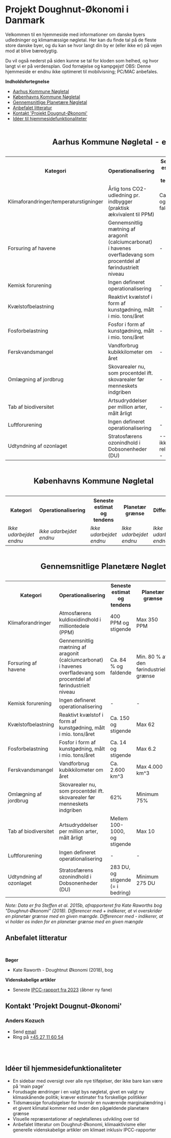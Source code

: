 <html>
    <head>
        <title>Projekt Doughnut</title>
    </head>
    <body>
        <h1>
            Projekt Doughnut-Økonomi i Danmark
        </h1>
        <p>
            Velkommen til en hjemmeside med informationer om danske byers udledninger og klimamæssige nøgletal. Her kan du finde tal på de fleste store danske byer, og du kan se hvor langt din by er (eller ikke er) på vejen mod at blive bæredygtig.
        </p>
        <p>
            Du vil også nederst på siden kunne se tal for kloden som helhed, og hvor langt vi er på verdensplan. God fornøjelse og kampgejst! OBS: Denne hjemmeside er endnu ikke optimeret til mobilvisning; PC/MAC anbefales.
        </p>
        <p>
            <strong>Indholdsfortegnelse</strong>
        </p>
        <ul>
            <li><a href="#Aarhus">Aarhus Kommune Nøgletal</a></li>
            <li><a href="#København">Københavns Kommune Nøgletal</a></li>
            <li><a href="#PlanetæreTal">Gennemsnitlige Planetære Nøgletal </a> </li>
            <li><a href="#AnbefaletLitteratur">Anbefalet litteratur</a></li>
            <li><a href="#Kontakt">Kontakt 'Projekt Dougnut-Økonomi'</a></li>
            <li><a href="#Idéer">Idéer til hjemmesidefunktionaliteter</a></li>
        </ul>
        <table>
            <caption> <h2 id="Aarhus"> Aarhus Kommune Nøgletal - en status </h2></caption>
            <tr>
                <th>Kategori</th>
                <th>Operationalisering</th>
                <th>Seneste estimat og tendens</th>
                <th>Planetær grænse</th>
                <th>Difference</th>
            </tr>
            <tr>
                <td>Klimaforandringer/temperaturstigninger</td>
                <td>Årlig tons CO2-udledning pr. indbygger (praktisk ækvivalent til PPM) </td>
                <td>Ca. 3.64 og faldende</td>
                <td>1.5</td>
                <td>+2.14</td>
            </tr>
            <tr>
                <td>Forsuring af havene</td>
                <td>Gennemsnitlig mætning af aragonit (calciumcarbonat) i havenes overfladevang som procentdel af førindustrielt niveau </td>
                <td>-</td>
                <td>-</td>
                <td>-</td>
            </tr>
            <tr>
                <td>Kemisk forurening</td>
                <td>Ingen defineret operationalisering</td>
                <td>-</td>
                <td>-</td>
                <td>-</td>
            </tr>
            <tr>
                <td>Kvælstofbelastning</td>
                <td>Reaktivt kvælstof i form af kunstgødning, målt i mio. tons/året</td>
                <td>-</td>
                <td>-</td>
                <td>-</td>
            </tr>
            <tr>
                <td>Fosforbelastning</td>
                <td>Fosfor i form af kunstgødning, målt i mio. tons/året</td>
                <td>-</td>
                <td>-</td>
                <td>-</td>
            </tr>
            <tr>
                <td>Ferskvandsmangel</td>
                <td>Vandforbrug kubikkilometer om året</td>
                <td>-</td>
                <td>-</td>
                <td>-</td>
            </tr>
            <tr>
                <td>Omlægning af jordbrug</td>
                <td>Skovarealer nu, som procentdel ift. skovarealer før menneskets indgriben</td>
                <td>-</td>
                <td>-</td>
                <td>-</td>
            </tr>
            <tr>
                <td>Tab af biodiversitet</td>
                <td>Artsudryddelser per million arter, målt årligt</td>
                <td>-</td>
                <td>-</td>
                <td>-</td>
            </tr>
            <tr>
                <td>Luftforurening</td>
                <td>Ingen defineret operationalisering</td>
                <td>-</td>
                <td>-</td>
                <td>-</td>
            </tr>
            <tr>
                <td>Udtyndning af ozonlaget</td>
                <td>Stratosfærens ozonindhold i Dobsonenheder (DU)</td>
                <td>--Nok ikke relevant--</td>
                <td>--Nok ikke relevant--</td>
                <td>--Nok ikke relevant--</td>
            </tr>
        </table>
        <table>
            <caption><h2 id="København">Københavns Kommune Nøgletal</h2></caption>
            <tr>
                <th>Kategori</th>
                <th>Operationalisering</th>
                <th>Seneste estimat og tendens</th>
                <th>Planetær grænse</th>
                <th>Difference</th>
            </tr>
            <tr>
                <td><em> Ikke udarbejdet endnu</em></td>
                <td><em> Ikke udarbejdet endnu</em></td>
                <td><em> Ikke udarbejdet endnu</em></td>
                <td><em> Ikke udarbejdet endnu</em></td>
                <td><em> Ikke udarbejdet endnu</em></td>
            </tr>
        </table>
        <table>
            <caption><h2 id="PlanetæreTal"> Gennemsnitlige Planetære Nøgletal</h2></caption>
            <tr>
                <th>Kategori</th>
                <th>Operationalisering</th>
                <th>Seneste estimat og tendens</th>
                <th>Planetær grænse</th>
                <th>Difference</th>
            </tr>
            <tr>
                <td>Klimaforandringer</td>
                <td>Atmosfærens kuldioxidindhold i milliontedele (PPM)</td>
                <td>400 PPM og stigende</td>
                <td>Max 350 PPM</td>
                <td>+50 PPM</td>
            </tr>
            <tr>
                <td>Forsuring af havene</td>
                <td>Gennemsnitlig mætning af aragonit (calciumcarbonat) i havenes overfladevang som procentdel af førindustrielt niveau </td>
                <td>Ca. 84 % og faldende</td>
                <td>Min. 80 % af den førindustrielle grænse</td>
                <td> -4% </td>
            </tr>
            <tr>
                <td>Kemisk forurening</td>
                <td>Ingen defineret operationalisering</td>
                <td>-</td>
                <td>-</td>
                <td>-</td>
            </tr>
            <tr>
                <td>Kvælstofbelastning</td>
                <td>Reaktivt kvælstof i form af kunstgødning, målt i mio. tons/året</td>
                <td>Ca. 150 og stigende</td>
                <td>Max 62</td>
                <td>+88</td>
            </tr>
            <tr>
                <td>Fosforbelastning</td>
                <td>Fosfor i form af kunstgødning, målt i mio. tons/året</td>
                <td>Ca. 14 og stigende</td>
                <td>Max 6.2</td>
                <td>+7.7</td>
            </tr>
            <tr>
                <td>Ferskvandsmangel</td>
                <td>Vandforbrug kubikkilometer om året</td>
                <td>Ca. 2.600 km^3</td>
                <td>Max 4.000 km^3</td>
                <td>-1400 km^3</td>
            </tr>
            <tr>
                <td>Omlægning af jordbrug</td>
                <td>Skovarealer nu, som procentdel ift. skovarealer før menneskets indgriben</td>
                <td>62%</td>
                <td>Minimum 75%</td>
                <td>+13%</td>
            </tr>
            <tr>
                <td>Tab af biodiversitet</td>
                <td>Artsudryddelser per million arter, målt årligt</td>
                <td>Mellem 100-1000, og stigende</td>
                <td>Max 10</td>
                <td>+90 i det mest konservative estimat</td>
            </tr>
            <tr>
                <td>Luftforurening</td>
                <td>Ingen defineret operationalisering</td>
                <td>-</td>
                <td>-</td>
                <td>-</td>
            </tr>
            <tr>
                <td>Udtyndning af ozonlaget</td>
                <td>Stratosfærens ozonindhold i Dobsonenheder (DU)</td>
                <td>283 DU, og stigende (= i bedring)</td>
                <td>Minimum 275 DU</td>
                <td>-8 DU</td>
            </tr>
        </table>
        <tfoot> <i> Note: Data er fra Steffen et al. 2015b, afrapporteret fra Kate Raworths bog "Doughnut-Økonomi" (2018). Differencer med + indikerer, at vi overskrider en planetær grænse med en given mængde. Differencer med - indikerer, at vi holder os inden for en planetær grænse med en given mængde</i></tfoot>
        <h2 id="AnbefaletLitteratur">Anbefalet litteratur</h2>
        <br>
        <p><strong>Bøger</strong></p>
        <ul>
            <li>Kate Raworth - Doughtnut Økonomi (2018), bog</li>
        </ul>
        <p><strong>Videnskabelige artikler</strong></p>
        <ul>
            <li>Seneste <a href="https://www.ipcc.ch/report/ar6/syr/downloads/report/IPCC_AR6_SYR_SPM.pdf" target="_blank">IPCC-rapport fra 2023</a> (åbner ny fane)</li>
        </ul>
        <p></p>
        <h2 id="Kontakt">Kontakt 'Projekt Dougnut-Økonomi'</h2>
        <h3>Anders Kozuch</h3>
        <ul>
            <li>Send <a href="mailto:anders@kozuch.dk">email</a></li>
            <li>Ring på <a href="tel:27116054">+45 27 11 60 54</a></li>
        </ul>
        <br>
        <br>
        <h2 id="Idéer">Idéer til hjemmesidefunktionaliteter</h2>
        <ul>
            <li>En sidebar med oversigt over alle nye tilføjelser, der ikke bare kan være på 'main page'</li>
            <li>Forudsagte ændringer i en valgt bys nøgletal, givet en valgt ny klimaskånende politik; kræver estimater fra forskellige politikker</li>
            <li>Tidsmæssige forudsigelser for hvornår en nuværende marginalændring i et givent klimatal kommer ned under den pågældende planetære grænse </li>
            <li>Visuelle repræsentationer af nøgletallenes udvikling over tid</li>
            <li>Anbefalet litteratur om Doughnut-Økonomi, klimaaktivisme eller generelle videnskabelige artikler om klimaet inklusiv IPCC-rapporter</li>
        </ul>
    </body>
</html>
